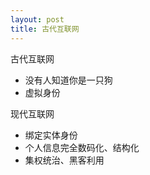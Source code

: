 ```yaml
---
layout: post
title: 古代互联网
---
```

古代互联网
- 没有人知道你是一只狗
- 虚拟身份

现代互联网
- 绑定实体身份
- 个人信息完全数码化、结构化
- 集权统治、黑客利用